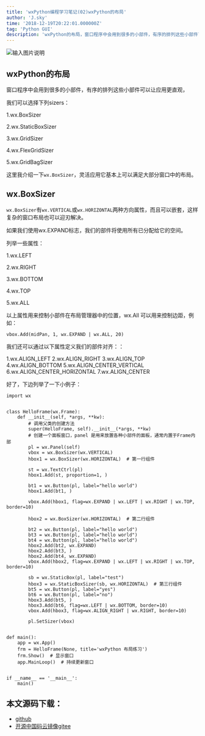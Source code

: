 ```yaml
---
title: 'wxPython编程学习笔记(02)wxPython的布局'
author: 'J.sky'
time: '2018-12-19T20:22:01.000000Z'
tag: 'Python GUI'
description: 'wxPython的布局，窗口程序中会用到很多的小部件，有序的排列这些小部件可以让应用更直观，'
---
```


![输入图片说明](https://suiyan.cc/assets/images/media/upload/2018/12/Snip20181219_1.png)

## wxPython的布局

窗口程序中会用到很多的小部件，有序的排列这些小部件可以让应用更直观，

我们可以选择下列sizers：

1.wx.BoxSizer

2.wx.StaticBoxSizer

3.wx.GridSizer

4.wx.FlexGridSizer

5.wx.GridBagSizer

这里我介绍一下`wx.BoxSizer`，灵活应用它基本上可以满足大部分窗口中的布局。


## wx.BoxSizer

`wx.BoxSizer`有`wx.VERTICAL`或`wx.HORIZONTAL`两种方向属性，而且可以嵌套，这样复杂的窗口布局也可以迎刃解决。

如果我们使用wx.EXPAND标志，我们的部件将使用所有已分配给它的空间。

列举一些属性：

1.wx.LEFT

2.wx.RIGHT

3.wx.BOTTOM

4.wx.TOP

5.wx.ALL

以上属性用来控制小部件在布局管理器中的位置，wx.All 可以用来控制边距，例如：

    vbox.Add(midPan, 1, wx.EXPAND | wx.ALL, 20)

我们还可以通过以下属性定义我们的部件对齐：：

1.wx.ALIGN_LEFT
2.wx.ALIGN_RIGHT
3.wx.ALIGN_TOP
4.wx.ALIGN_BOTTOM
5.wx.ALIGN_CENTER_VERTICAL
6.wx.ALIGN_CENTER_HORIZONTAL
7.wx.ALIGN_CENTER

好了，下边列举了一下小例子：



    import wx
    
    
    class HelloFrame(wx.Frame):
        def __init__(self, *args, **kw):
            # 调用父类的创建方法
            super(HelloFrame, self).__init__(*args, **kw)
            # 创建一个面板窗口，panel 是用来放置各种小部件的面板，通常内置于Frame内部
            pl = wx.Panel(self)
            vbox = wx.BoxSizer(wx.VERTICAL)
            hbox1 = wx.BoxSizer(wx.HORIZONTAL)  # 第一行组件
    
            st = wx.TextCtrl(pl)
            hbox1.Add(st, proportion=1, )
    
            bt1 = wx.Button(pl, label="hello world")
            hbox1.Add(bt1, )
    
            vbox.Add(hbox1, flag=wx.EXPAND | wx.LEFT | wx.RIGHT | wx.TOP, border=10)
    
            hbox2 = wx.BoxSizer(wx.HORIZONTAL)  # 第二行组件
    
            bt2 = wx.Button(pl, label="hello world")
            bt3 = wx.Button(pl, label="hello world")
            bt4 = wx.Button(pl, label="hello world")
            hbox2.Add(bt2, wx.EXPAND)
            hbox2.Add(bt3, )
            hbox2.Add(bt4, wx.EXPAND)
            vbox.Add(hbox2, flag=wx.EXPAND | wx.LEFT | wx.RIGHT | wx.TOP, border=10)
    
            sb = wx.StaticBox(pl, label="test")
            hbox3 = wx.StaticBoxSizer(sb, wx.HORIZONTAL)  # 第三行组件
            bt5 = wx.Button(pl, label="yes")
            bt6 = wx.Button(pl, label="no")
            hbox3.Add(bt5, )
            hbox3.Add(bt6, flag=wx.LEFT | wx.BOTTOM, border=10)
            vbox.Add(hbox3, flag=wx.ALIGN_RIGHT | wx.RIGHT, border=10)
    
            pl.SetSizer(vbox)
    
    
    def main():
        app = wx.App()
        frm = HelloFrame(None, title='wxPython 布局练习')
        frm.Show()  # 显示窗口
        app.MainLoop()  # 持续更新窗口
    
    
    if __name__ == '__main__':
        main()


## 本文源码下载：

+ [github](https://github.com/bosichong/wxPythonTest/blob/master/wxpy02.py)
+ [开源中国码云镜像gitee](https://gitee.com/J_Sky/wxPythonTest/blob/master/wxpy02.py)